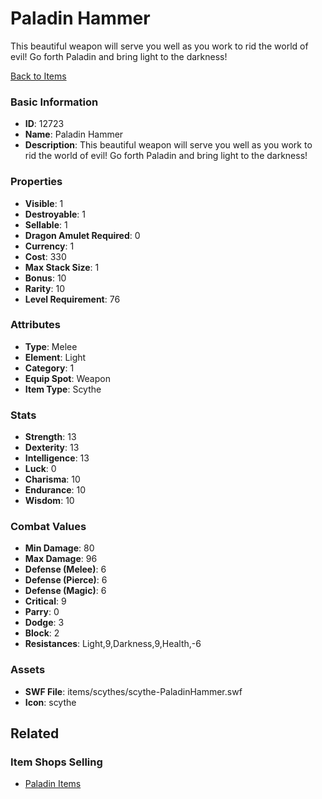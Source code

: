 # Paladin Hammer

This beautiful weapon will serve you well as you work to rid the world of evil! Go forth Paladin and bring light to the darkness!

[Back to Items](../items.md)

### Basic Information

- **ID**: 12723
- **Name**: Paladin Hammer
- **Description**: This beautiful weapon will serve you well as you work to rid the world of evil! Go forth Paladin and bring light to the darkness!

### Properties

- **Visible**: 1
- **Destroyable**: 1
- **Sellable**: 1
- **Dragon Amulet Required**: 0
- **Currency**: 1
- **Cost**: 330
- **Max Stack Size**: 1
- **Bonus**: 10
- **Rarity**: 10
- **Level Requirement**: 76

### Attributes

- **Type**: Melee
- **Element**: Light
- **Category**: 1
- **Equip Spot**: Weapon
- **Item Type**: Scythe

### Stats

- **Strength**: 13
- **Dexterity**: 13
- **Intelligence**: 13
- **Luck**: 0
- **Charisma**: 10
- **Endurance**: 10
- **Wisdom**: 10

### Combat Values

- **Min Damage**: 80
- **Max Damage**: 96
- **Defense (Melee)**: 6
- **Defense (Pierce)**: 6
- **Defense (Magic)**: 6
- **Critical**: 9
- **Parry**: 0
- **Dodge**: 3
- **Block**: 2
- **Resistances**: Light,9,Darkness,9,Health,-6

### Assets

- **SWF File**: items/scythes/scythe-PaladinHammer.swf
- **Icon**: scythe

## Related

### Item Shops Selling

- [Paladin Items](../item-shops/416-paladin-items.md)

